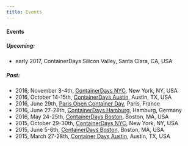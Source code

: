 ```yaml
---
title: Events
---
```


#### Events

##### Upcoming:

* early 2017, ContainerDays Silicon Valley, Santa Clara, CA, USA

##### Past:

* 2016, November 3-4th, [ContainerDays NYC](/events/2016-nyc/), New York, NY, USA
* 2016, October 14-15th, [ContainerDays Austin](/events/2016-austin/), Austin, TX, USA
* 2016, June 29th, [Paris Open Container Day](/events/2016-paris/), Paris, France
* 2016, June 27-28th, [ContainerDays Hamburg](/events/2016-hamburg/), Hamburg, Germany
* 2016, May 24-25th, [ContainerDays Boston](/events/2016-boston/), Boston, MA, USA
* 2015, October 29-30th, [ContainerDays NYC](/events/2015-nyc/), New York, NY, USA
* 2015, June 5-6th, [ContainerDays Boston](/events/2015-boston/), Boston, MA, USA
* 2015, March 27-28th, [Container Days Austin](/events/2015-austin/), Austin, TX, USA